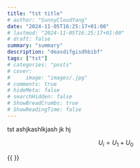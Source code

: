 ```yaml
---
title: "tst title"
# author: "SunnyCloudYang"
date: "2024-11-05T16:25:17+01:00"
# lastmod: "2024-11-05T16:25:17+01:00"
# draft: false
summary: "summary"
description: "deasdifgisdhbibf"
tags: ["tst"]
# categories: "posts"
# cover:
#     image: "images/.jpg"
# comments: true
# hideMeta: false
# searchHidden: false
# ShowBreadCrumbs: true
# ShowReadingTime: false
---
```


tst ashjkashlkjash jk hj

$$
U_i = U_1 + U_0
$$

{{ <bilibili BV1111111111 >}}
